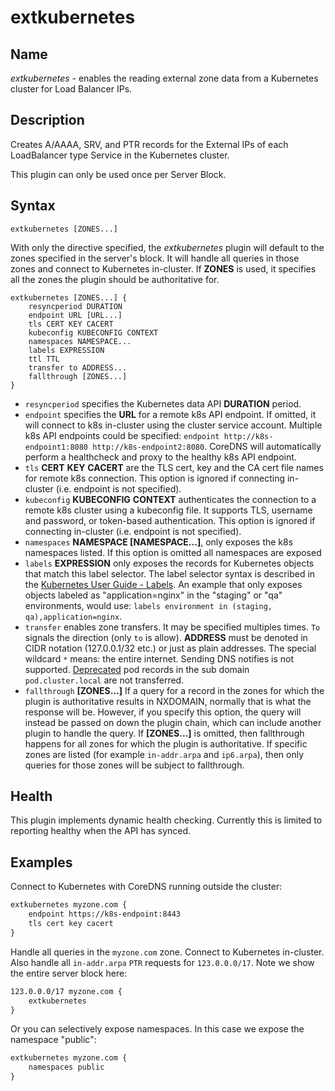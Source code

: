 # extkubernetes

## Name

*extkubernetes* - enables the reading external zone data from a Kubernetes cluster for Load Balancer IPs.

## Description

Creates A/AAAA, SRV, and PTR records for the External IPs of each LoadBalancer type Service in the Kubernetes cluster.


This plugin can only be used once per Server Block.

## Syntax

~~~
extkubernetes [ZONES...]
~~~

With only the directive specified, the *extkubernetes* plugin will default to the zones specified in
the server's block. It will handle all queries in those zones and connect to Kubernetes in-cluster.
If **ZONES** is used, it specifies all the zones the plugin should be authoritative for.

```
extkubernetes [ZONES...] {
    resyncperiod DURATION
    endpoint URL [URL...]
    tls CERT KEY CACERT
    kubeconfig KUBECONFIG CONTEXT
    namespaces NAMESPACE...
    labels EXPRESSION
    ttl TTL
    transfer to ADDRESS...
    fallthrough [ZONES...]
}
```

* `resyncperiod` specifies the Kubernetes data API **DURATION** period.
* `endpoint` specifies the **URL** for a remote k8s API endpoint.
   If omitted, it will connect to k8s in-cluster using the cluster service account.
   Multiple k8s API endpoints could be specified:
   `endpoint http://k8s-endpoint1:8080 http://k8s-endpoint2:8080`. CoreDNS
   will automatically perform a healthcheck and proxy to the healthy k8s API endpoint.
* `tls` **CERT** **KEY** **CACERT** are the TLS cert, key and the CA cert file names for remote k8s connection.
   This option is ignored if connecting in-cluster (i.e. endpoint is not specified).
* `kubeconfig` **KUBECONFIG** **CONTEXT** authenticates the connection to a remote k8s cluster using a kubeconfig file. It supports TLS, username and password, or token-based authentication. This option is ignored if connecting in-cluster (i.e. endpoint is not specified).
* `namespaces` **NAMESPACE [NAMESPACE...]**, only exposes the k8s namespaces listed.
   If this option is omitted all namespaces are exposed
* `labels` **EXPRESSION** only exposes the records for Kubernetes objects that match this label selector.
   The label selector syntax is described in the
   [Kubernetes User Guide - Labels](http://kubernetes.io/docs/user-guide/labels/). An example that
   only exposes objects labeled as "application=nginx" in the "staging" or "qa" environments, would
   use: `labels environment in (staging, qa),application=nginx`.
* `transfer` enables zone transfers. It may be specified multiples times. `To` signals the direction
  (only `to` is allow). **ADDRESS** must be denoted in CIDR notation (127.0.0.1/32 etc.) or just as
  plain addresses. The special wildcard `*` means: the entire internet.
  Sending DNS notifies is not supported.
  [Deprecated](https://github.com/kubernetes/dns/blob/master/docs/specification.md#26---deprecated-records) pod records in the sub domain `pod.cluster.local` are not transferred.
* `fallthrough` **[ZONES...]** If a query for a record in the zones for which the plugin is authoritative
  results in NXDOMAIN, normally that is what the response will be. However, if you specify this option,
  the query will instead be passed on down the plugin chain, which can include another plugin to handle
  the query. If **[ZONES...]** is omitted, then fallthrough happens for all zones for which the plugin
  is authoritative. If specific zones are listed (for example `in-addr.arpa` and `ip6.arpa`), then only
  queries for those zones will be subject to fallthrough.

## Health

This plugin implements dynamic health checking. Currently this is limited to reporting healthy when
the API has synced.

## Examples

Connect to Kubernetes with CoreDNS running outside the cluster:

~~~ txt
extkubernetes myzone.com {
    endpoint https://k8s-endpoint:8443
    tls cert key cacert
}
~~~

Handle all queries in the `myzone.com` zone. Connect to Kubernetes in-cluster. Also handle all
`in-addr.arpa` `PTR` requests for `123.0.0.0/17`. Note we show the entire server block here:

~~~ txt
123.0.0.0/17 myzone.com {
    extkubernetes
}
~~~

Or you can selectively expose namespaces.  In this case we expose the namespace "public":

~~~ txt
extkubernetes myzone.com {
    namespaces public
}
~~~

